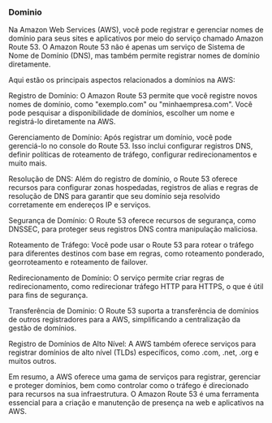 ### Dominio

Na Amazon Web Services (AWS), você pode registrar e gerenciar nomes de domínio para seus sites e aplicativos por meio do serviço chamado Amazon Route 53. O Amazon Route 53 não é apenas um serviço de Sistema de Nome de Domínio (DNS), mas também permite registrar nomes de domínio diretamente.

Aqui estão os principais aspectos relacionados a domínios na AWS:

Registro de Domínio: O Amazon Route 53 permite que você registre novos nomes de domínio, como "exemplo.com" ou "minhaempresa.com". Você pode pesquisar a disponibilidade de domínios, escolher um nome e registrá-lo diretamente na AWS.

Gerenciamento de Domínio: Após registrar um domínio, você pode gerenciá-lo no console do Route 53. Isso inclui configurar registros DNS, definir políticas de roteamento de tráfego, configurar redirecionamentos e muito mais.

Resolução de DNS: Além do registro de domínio, o Route 53 oferece recursos para configurar zonas hospedadas, registros de alias e regras de resolução de DNS para garantir que seu domínio seja resolvido corretamente em endereços IP e serviços.

Segurança de Domínio: O Route 53 oferece recursos de segurança, como DNSSEC, para proteger seus registros DNS contra manipulação maliciosa.

Roteamento de Tráfego: Você pode usar o Route 53 para rotear o tráfego para diferentes destinos com base em regras, como roteamento ponderado, georroteamento e roteamento de failover.

Redirecionamento de Domínio: O serviço permite criar regras de redirecionamento, como redirecionar tráfego HTTP para HTTPS, o que é útil para fins de segurança.

Transferência de Domínio: O Route 53 suporta a transferência de domínios de outros registradores para a AWS, simplificando a centralização da gestão de domínios.

Registro de Domínios de Alto Nível: A AWS também oferece serviços para registrar domínios de alto nível (TLDs) específicos, como .com, .net, .org e muitos outros.

Em resumo, a AWS oferece uma gama de serviços para registrar, gerenciar e proteger domínios, bem como controlar como o tráfego é direcionado para recursos na sua infraestrutura. O Amazon Route 53 é uma ferramenta essencial para a criação e manutenção de presença na web e aplicativos na AWS.
